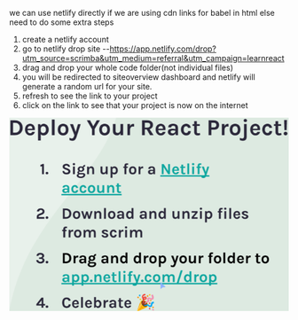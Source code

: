 we can use netlify directly if we are using cdn links for babel in html
else need to do some extra steps

1. create a netlify account
2. go to netlify drop site  --https://app.netlify.com/drop?utm_source=scrimba&utm_medium=referral&utm_campaign=learnreact
3. drag and drop your whole code folder(not individual files)
4. you will be redirected to siteoverview dashboard and netlify will generate a random url for your site.
5. refresh to see the link to your project
6. click on the link to see that your project is now on the internet


![](howToDeploy.png)